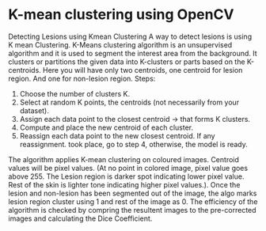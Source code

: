 # K-mean clustering using OpenCV
 Detecting Lesions using Kmean Clustering
A way to detect lesions is using K mean Clustering. K-Means clustering algorithm is an
unsupervised algorithm and it is used to segment the interest area from the background. It
clusters or partitions the given data into K-clusters or parts based on the K-centroids. Here you
will have only two centroids, one centroid for lesion region. And one for non-lesion region.
Steps:
1. Choose the number of clusters K.
2. Select at random K points, the centroids (not necessarily from your dataset).
3. Assign each data point to the closest centroid → that forms K clusters.
4. Compute and place the new centroid of each cluster.
5. Reassign each data point to the new closest centroid. If any reassignment. took place, go
to step 4, otherwise, the model is ready.

The algorithm applies K-mean clustering on coloured images. Centroid values will be pixel values. (At no point in colored image, pixel
value goes above 255. The Lesion region is darker spot indicating lower pixel value. Rest of the skin is lighter tone indicating higher pixel values.). Once the lesion and non-lesion has been segmented out of the image, the algo marks lesion region cluster using 1 and rest
of the image as 0. The efficiency of the algorithm is checked by compring the resultent images to the pre-corrected images and calculating the Dice Coefficient.